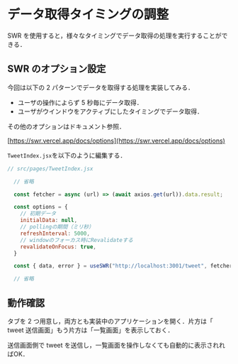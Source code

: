 # データ取得タイミングの調整

SWR を使用すると，様々なタイミングでデータ取得の処理を実行することができる．

## SWR のオプション設定

今回は以下の 2 パターンでデータを取得する処理を実装してみる．

- ユーザの操作によらず 5 秒毎にデータ取得．
- ユーザがウインドウをアクティブにしたタイミングでデータ取得．

その他のオプションはドキュメント参照．

[https://swr.vercel.app/docs/options](https://swr.vercel.app/docs/options)

`TweetIndex.jsx`を以下のように編集する．

```js
// src/pages/TweetIndex.jsx

  // 省略

  const fetcher = async (url) => (await axios.get(url)).data.result;

  const options = {
    // 初期データ
    initialData: null,
    // pollingの期間（ミリ秒）
    refreshInterval: 5000,
    // windowのフォーカス時にRevalidateする
    revalidateOnFocus: true,
  }

  const { data, error } = useSWR("http://localhost:3001/tweet", fetcher, options)

  // 省略

```

## 動作確認

タブを 2 つ用意し，両方とも実装中のアプリケーションを開く．片方は「 tweet 送信画面」もう片方は「一覧画面」を表示しておく．

送信画面側で tweet を送信し，一覧画面を操作しなくても自動的に表示されればOK．
